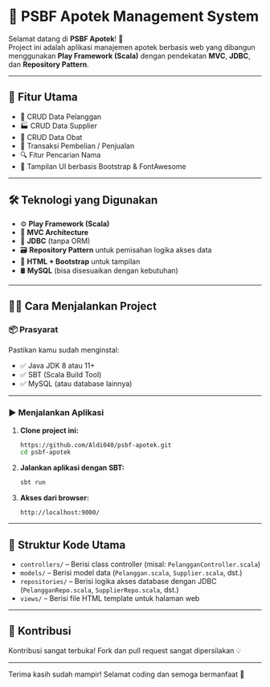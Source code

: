 # 💊 PSBF Apotek Management System

Selamat datang di **PSBF Apotek**! 🎉  
Project ini adalah aplikasi manajemen apotek berbasis web yang dibangun menggunakan **Play Framework (Scala)** dengan pendekatan **MVC**, **JDBC**, dan **Repository Pattern**.

---

## 🚀 Fitur Utama

- 👥 CRUD Data Pelanggan
- 🏭 CRUD Data Supplier
- 💊 CRUD Data Obat
- 🧾 Transaksi Pembelian / Penjualan
- 🔍 Fitur Pencarian Nama
- 🎨 Tampilan UI berbasis Bootstrap & FontAwesome

---

## 🛠️ Teknologi yang Digunakan

- ⚙️ **Play Framework (Scala)**
- 🧱 **MVC Architecture**
- 🔌 **JDBC** (tanpa ORM)
- 🗃️ **Repository Pattern** untuk pemisahan logika akses data
- 🎨 **HTML + Bootstrap** untuk tampilan
- 🛢️ **MySQL** (bisa disesuaikan dengan kebutuhan)

---

## 🧑‍💻 Cara Menjalankan Project

### 📦 Prasyarat

Pastikan kamu sudah menginstal:

- ✅ Java JDK 8 atau 11+
- ✅ SBT (Scala Build Tool)
- ✅ MySQL (atau database lainnya)

---

### ▶️ Menjalankan Aplikasi

1. **Clone project ini:**

    ```bash
    https://github.com/Aldi040/psbf-apotek.git
    cd psbf-apotek
    ```

2. **Jalankan aplikasi dengan SBT:**

    ```bash
    sbt run
    ```

3. **Akses dari browser:**

    ```
    http://localhost:9000/
    ```

---

## 🧪 Struktur Kode Utama

- `controllers/` – Berisi class controller (misal: `PelangganController.scala`)
- `models/` – Berisi model data (`Pelanggan.scala`, `Supplier.scala`, dst.)
- `repositories/` – Berisi logika akses database dengan JDBC (`PelangganRepo.scala`, `SupplierRepo.scala`, dst.)
- `views/` – Berisi file HTML template untuk halaman web

---

## 🤝 Kontribusi

Kontribusi sangat terbuka! Fork dan pull request sangat dipersilakan 💡

---

Terima kasih sudah mampir! Selamat coding dan semoga bermanfaat 💚
